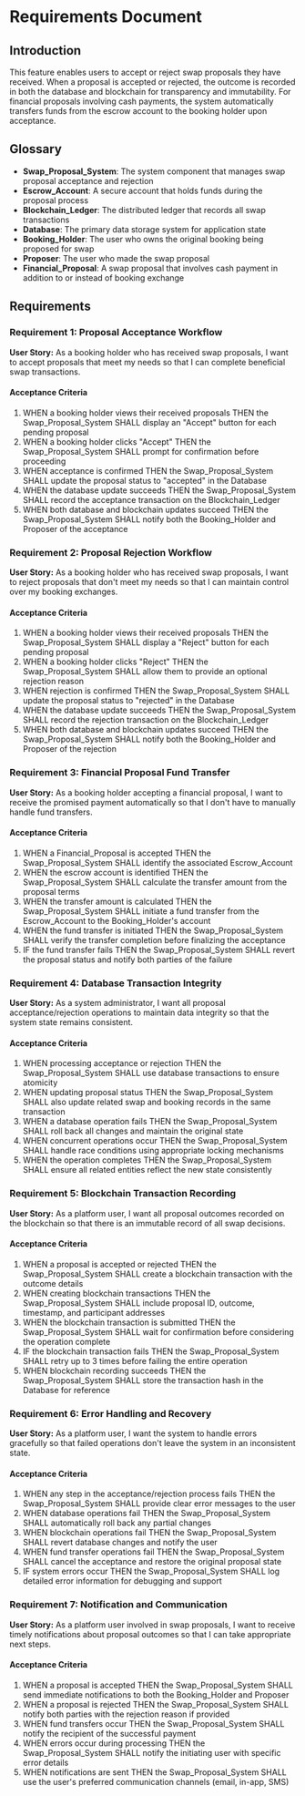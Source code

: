 # Requirements Document

## Introduction

This feature enables users to accept or reject swap proposals they have received. When a proposal is accepted or rejected, the outcome is recorded in both the database and blockchain for transparency and immutability. For financial proposals involving cash payments, the system automatically transfers funds from the escrow account to the booking holder upon acceptance.

## Glossary

- **Swap_Proposal_System**: The system component that manages swap proposal acceptance and rejection
- **Escrow_Account**: A secure account that holds funds during the proposal process
- **Blockchain_Ledger**: The distributed ledger that records all swap transactions
- **Database**: The primary data storage system for application state
- **Booking_Holder**: The user who owns the original booking being proposed for swap
- **Proposer**: The user who made the swap proposal
- **Financial_Proposal**: A swap proposal that involves cash payment in addition to or instead of booking exchange

## Requirements

### Requirement 1: Proposal Acceptance Workflow

**User Story:** As a booking holder who has received swap proposals, I want to accept proposals that meet my needs so that I can complete beneficial swap transactions.

#### Acceptance Criteria

1. WHEN a booking holder views their received proposals THEN the Swap_Proposal_System SHALL display an "Accept" button for each pending proposal
2. WHEN a booking holder clicks "Accept" THEN the Swap_Proposal_System SHALL prompt for confirmation before proceeding
3. WHEN acceptance is confirmed THEN the Swap_Proposal_System SHALL update the proposal status to "accepted" in the Database
4. WHEN the database update succeeds THEN the Swap_Proposal_System SHALL record the acceptance transaction on the Blockchain_Ledger
5. WHEN both database and blockchain updates succeed THEN the Swap_Proposal_System SHALL notify both the Booking_Holder and Proposer of the acceptance

### Requirement 2: Proposal Rejection Workflow

**User Story:** As a booking holder who has received swap proposals, I want to reject proposals that don't meet my needs so that I can maintain control over my booking exchanges.

#### Acceptance Criteria

1. WHEN a booking holder views their received proposals THEN the Swap_Proposal_System SHALL display a "Reject" button for each pending proposal
2. WHEN a booking holder clicks "Reject" THEN the Swap_Proposal_System SHALL allow them to provide an optional rejection reason
3. WHEN rejection is confirmed THEN the Swap_Proposal_System SHALL update the proposal status to "rejected" in the Database
4. WHEN the database update succeeds THEN the Swap_Proposal_System SHALL record the rejection transaction on the Blockchain_Ledger
5. WHEN both database and blockchain updates succeed THEN the Swap_Proposal_System SHALL notify both the Booking_Holder and Proposer of the rejection

### Requirement 3: Financial Proposal Fund Transfer

**User Story:** As a booking holder accepting a financial proposal, I want to receive the promised payment automatically so that I don't have to manually handle fund transfers.

#### Acceptance Criteria

1. WHEN a Financial_Proposal is accepted THEN the Swap_Proposal_System SHALL identify the associated Escrow_Account
2. WHEN the escrow account is identified THEN the Swap_Proposal_System SHALL calculate the transfer amount from the proposal terms
3. WHEN the transfer amount is calculated THEN the Swap_Proposal_System SHALL initiate a fund transfer from the Escrow_Account to the Booking_Holder's account
4. WHEN the fund transfer is initiated THEN the Swap_Proposal_System SHALL verify the transfer completion before finalizing the acceptance
5. IF the fund transfer fails THEN the Swap_Proposal_System SHALL revert the proposal status and notify both parties of the failure

### Requirement 4: Database Transaction Integrity

**User Story:** As a system administrator, I want all proposal acceptance/rejection operations to maintain data integrity so that the system state remains consistent.

#### Acceptance Criteria

1. WHEN processing acceptance or rejection THEN the Swap_Proposal_System SHALL use database transactions to ensure atomicity
2. WHEN updating proposal status THEN the Swap_Proposal_System SHALL also update related swap and booking records in the same transaction
3. WHEN a database operation fails THEN the Swap_Proposal_System SHALL roll back all changes and maintain the original state
4. WHEN concurrent operations occur THEN the Swap_Proposal_System SHALL handle race conditions using appropriate locking mechanisms
5. WHEN the operation completes THEN the Swap_Proposal_System SHALL ensure all related entities reflect the new state consistently

### Requirement 5: Blockchain Transaction Recording

**User Story:** As a platform user, I want all proposal outcomes recorded on the blockchain so that there is an immutable record of all swap decisions.

#### Acceptance Criteria

1. WHEN a proposal is accepted or rejected THEN the Swap_Proposal_System SHALL create a blockchain transaction with the outcome details
2. WHEN creating blockchain transactions THEN the Swap_Proposal_System SHALL include proposal ID, outcome, timestamp, and participant addresses
3. WHEN the blockchain transaction is submitted THEN the Swap_Proposal_System SHALL wait for confirmation before considering the operation complete
4. IF the blockchain transaction fails THEN the Swap_Proposal_System SHALL retry up to 3 times before failing the entire operation
5. WHEN blockchain recording succeeds THEN the Swap_Proposal_System SHALL store the transaction hash in the Database for reference

### Requirement 6: Error Handling and Recovery

**User Story:** As a platform user, I want the system to handle errors gracefully so that failed operations don't leave the system in an inconsistent state.

#### Acceptance Criteria

1. WHEN any step in the acceptance/rejection process fails THEN the Swap_Proposal_System SHALL provide clear error messages to the user
2. WHEN database operations fail THEN the Swap_Proposal_System SHALL automatically roll back any partial changes
3. WHEN blockchain operations fail THEN the Swap_Proposal_System SHALL revert database changes and notify the user
4. WHEN fund transfer operations fail THEN the Swap_Proposal_System SHALL cancel the acceptance and restore the original proposal state
5. IF system errors occur THEN the Swap_Proposal_System SHALL log detailed error information for debugging and support

### Requirement 7: Notification and Communication

**User Story:** As a platform user involved in swap proposals, I want to receive timely notifications about proposal outcomes so that I can take appropriate next steps.

#### Acceptance Criteria

1. WHEN a proposal is accepted THEN the Swap_Proposal_System SHALL send immediate notifications to both the Booking_Holder and Proposer
2. WHEN a proposal is rejected THEN the Swap_Proposal_System SHALL notify both parties with the rejection reason if provided
3. WHEN fund transfers occur THEN the Swap_Proposal_System SHALL notify the recipient of the successful payment
4. WHEN errors occur during processing THEN the Swap_Proposal_System SHALL notify the initiating user with specific error details
5. WHEN notifications are sent THEN the Swap_Proposal_System SHALL use the user's preferred communication channels (email, in-app, SMS)